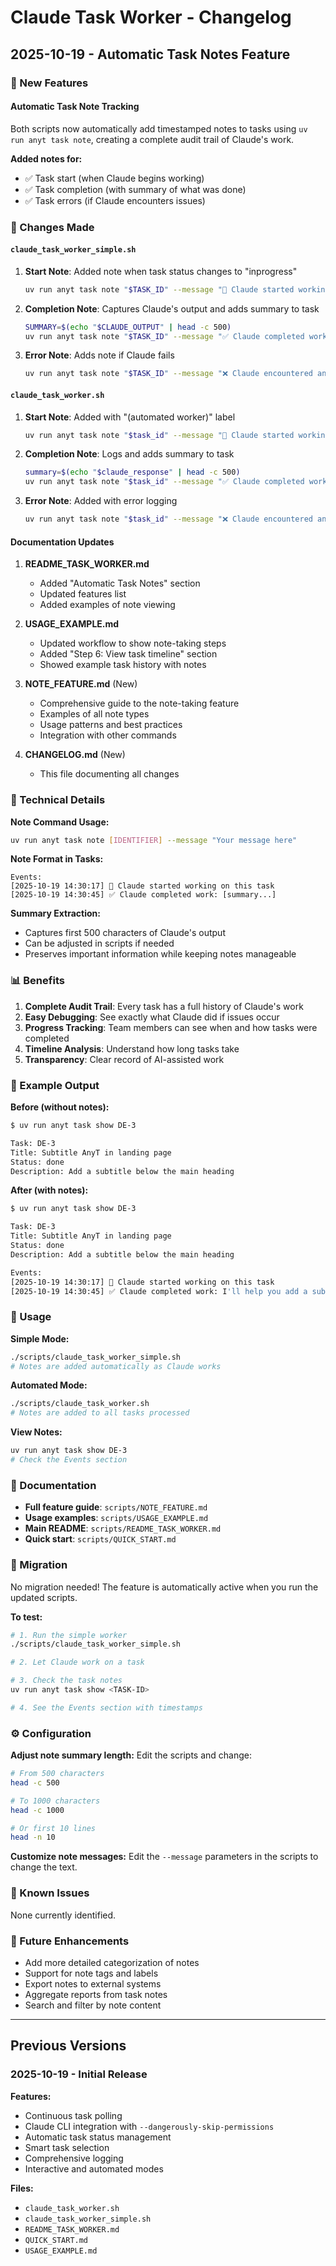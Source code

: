 # Claude Task Worker - Changelog

## 2025-10-19 - Automatic Task Notes Feature

### 🎉 New Features

#### Automatic Task Note Tracking
Both scripts now automatically add timestamped notes to tasks using `uv run anyt task note`, creating a complete audit trail of Claude's work.

**Added notes for:**
- ✅ Task start (when Claude begins working)
- ✅ Task completion (with summary of what was done)
- ✅ Task errors (if Claude encounters issues)

### 📝 Changes Made

#### `claude_task_worker_simple.sh`
1. **Start Note**: Added note when task status changes to "inprogress"
   ```bash
   uv run anyt task note "$TASK_ID" --message "🤖 Claude started working on this task"
   ```

2. **Completion Note**: Captures Claude's output and adds summary to task
   ```bash
   SUMMARY=$(echo "$CLAUDE_OUTPUT" | head -c 500)
   uv run anyt task note "$TASK_ID" --message "✅ Claude completed work: $SUMMARY"
   ```

3. **Error Note**: Adds note if Claude fails
   ```bash
   uv run anyt task note "$TASK_ID" --message "❌ Claude encountered an error during execution"
   ```

#### `claude_task_worker.sh`
1. **Start Note**: Added with "(automated worker)" label
   ```bash
   uv run anyt task note "$task_id" --message "🤖 Claude started working on this task (automated worker)"
   ```

2. **Completion Note**: Logs and adds summary to task
   ```bash
   summary=$(echo "$claude_response" | head -c 500)
   uv run anyt task note "$task_id" --message "✅ Claude completed work: $summary"
   ```

3. **Error Note**: Added with error logging
   ```bash
   uv run anyt task note "$task_id" --message "❌ Claude encountered an error during execution"
   ```

#### Documentation Updates
1. **README_TASK_WORKER.md**
   - Added "Automatic Task Notes" section
   - Updated features list
   - Added examples of note viewing

2. **USAGE_EXAMPLE.md**
   - Updated workflow to show note-taking steps
   - Added "Step 6: View task timeline" section
   - Showed example task history with notes

3. **NOTE_FEATURE.md** (New)
   - Comprehensive guide to the note-taking feature
   - Examples of all note types
   - Usage patterns and best practices
   - Integration with other commands

4. **CHANGELOG.md** (New)
   - This file documenting all changes

### 🔧 Technical Details

**Note Command Usage:**
```bash
uv run anyt task note [IDENTIFIER] --message "Your message here"
```

**Note Format in Tasks:**
```
Events:
[2025-10-19 14:30:17] 🤖 Claude started working on this task
[2025-10-19 14:30:45] ✅ Claude completed work: [summary...]
```

**Summary Extraction:**
- Captures first 500 characters of Claude's output
- Can be adjusted in scripts if needed
- Preserves important information while keeping notes manageable

### 📊 Benefits

1. **Complete Audit Trail**: Every task has a full history of Claude's work
2. **Easy Debugging**: See exactly what Claude did if issues occur
3. **Progress Tracking**: Team members can see when and how tasks were completed
4. **Timeline Analysis**: Understand how long tasks take
5. **Transparency**: Clear record of AI-assisted work

### 🎯 Example Output

**Before (without notes):**
```bash
$ uv run anyt task show DE-3

Task: DE-3
Title: Subtitle AnyT in landing page
Status: done
Description: Add a subtitle below the main heading
```

**After (with notes):**
```bash
$ uv run anyt task show DE-3

Task: DE-3
Title: Subtitle AnyT in landing page
Status: done
Description: Add a subtitle below the main heading

Events:
[2025-10-19 14:30:17] 🤖 Claude started working on this task
[2025-10-19 14:30:45] ✅ Claude completed work: I'll help you add a subtitle to the AnyT landing page. Let me first locate the landing page component... Added subtitle "AI-native task management for teams" below the main heading, Styled with proper typography and spacing, Verified responsive design
```

### 🚀 Usage

**Simple Mode:**
```bash
./scripts/claude_task_worker_simple.sh
# Notes are added automatically as Claude works
```

**Automated Mode:**
```bash
./scripts/claude_task_worker.sh
# Notes are added to all tasks processed
```

**View Notes:**
```bash
uv run anyt task show DE-3
# Check the Events section
```

### 📖 Documentation

- **Full feature guide**: `scripts/NOTE_FEATURE.md`
- **Usage examples**: `scripts/USAGE_EXAMPLE.md`
- **Main README**: `scripts/README_TASK_WORKER.md`
- **Quick start**: `scripts/QUICK_START.md`

### 🔄 Migration

No migration needed! The feature is automatically active when you run the updated scripts.

**To test:**
```bash
# 1. Run the simple worker
./scripts/claude_task_worker_simple.sh

# 2. Let Claude work on a task

# 3. Check the task notes
uv run anyt task show <TASK-ID>

# 4. See the Events section with timestamps
```

### ⚙️ Configuration

**Adjust note summary length:**
Edit the scripts and change:
```bash
# From 500 characters
head -c 500

# To 1000 characters
head -c 1000

# Or first 10 lines
head -n 10
```

**Customize note messages:**
Edit the `--message` parameters in the scripts to change the text.

### 🐛 Known Issues

None currently identified.

### 🔮 Future Enhancements

- Add more detailed categorization of notes
- Support for note tags and labels
- Export notes to external systems
- Aggregate reports from task notes
- Search and filter by note content

---

## Previous Versions

### 2025-10-19 - Initial Release

**Features:**
- Continuous task polling
- Claude CLI integration with `--dangerously-skip-permissions`
- Automatic task status management
- Smart task selection
- Comprehensive logging
- Interactive and automated modes

**Files:**
- `claude_task_worker.sh`
- `claude_task_worker_simple.sh`
- `README_TASK_WORKER.md`
- `QUICK_START.md`
- `USAGE_EXAMPLE.md`
